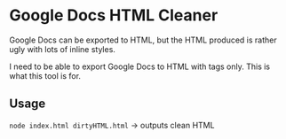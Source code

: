 # Google Docs HTML Cleaner

Google Docs can be exported to HTML, but the HTML produced is rather ugly with
lots of inline styles.

I need to be able to export Google Docs to HTML with tags only. This is what
this tool is for.

## Usage
`node index.html dirtyHTML.html` -> outputs clean HTML
